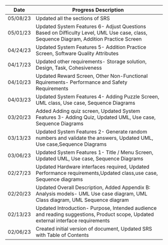  |      Date       |  Progress Description  |
 |  --------------   | ----------------|
 |   05/08/23  | Updated all the sections of SRS  |
 |   05/01/23  |	Updated System Features 6- Adjust Questions Based on Difficulty Level, UML Use case, class, Sequence Diagram, Addition Practice Screen |
 |   04/24/23	 | Updated System Features 5- Addition Practice Screen, Software Quality Attributes |
 |   04/17/23	 | Updated other requirements- Storage solution, Design, Task, Cohesiveness |
 |   04/10/23	 | Updated Reward Screen, Other Non-Functional Rquirements- Performance and Safety Requirements |
 |   04/03/23	 | Updated System Features 4- Adding Puzzle Screen, UML class, Use case, Sequence Diagrams |
 |   03/20/23  | Added Adding quiz screen, Updated System Features 3- Adding Quiz, Updated UML, Use case, Sequence Diagrams |
 |   03/13/23 	| Updated System Features 2- Generate random numbers and validate the answers, Updated UML, Use case,Sequence Diagrams |
 |   03/06/23  | Updated System Features 1- Title / Menu Screen, Updated UML, Use case, Sequence Diagrams |
 |   02/27/23  | Updated Hardware interfaces required, Updated Performance requirements,Updated class,use case, Sequence diagrams |
 |   02/20/23	 | Updated Overall Description, Added Appendix B: Analysis models- UML Use case diagram, UML Class diagram, UML Sequence diagram |
 |   02/13/23 	| Updated Introduction- Purpose, Intended audience and reading suggestions, Product scope, Updated external interface requirements |
 |   02/06/23 	| Created initial version of document, Updated SRS with Table of Contents |

